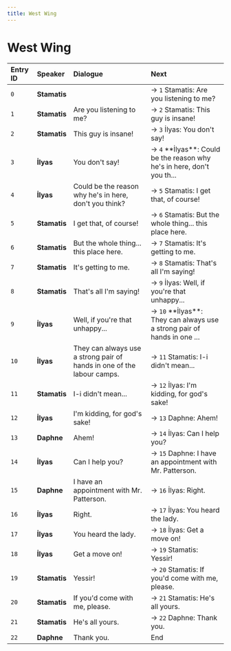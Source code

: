 ```yaml
---
title: West Wing
---
```


# West Wing


| Entry ID | Speaker | Dialogue | Next |
| :------- | :------ | :------- | :------------ |
| `0` | **Stamatis** |  | → `1` Stamatis: Are you listening to me? |
| `1` | **Stamatis** | Are you listening to me? | → `2` Stamatis: This guy is insane\! |
| `2` | **Stamatis** | This guy is insane\! | → `3` İlyas: You don't say\! |
| `3` | **İlyas** | You don't say\! | → `4` \*\*İlyas\*\*: Could be the reason why he's in here, don't you th\.\.\. |
| `4` | **İlyas** | Could be the reason why he's in here, don't you think? | → `5` Stamatis: I get that, of course\! |
| `5` | **Stamatis** | I get that, of course\! | → `6` Stamatis: But the whole thing\.\.\. this place here\. |
| `6` | **Stamatis** | But the whole thing\.\.\. this place here\. | → `7` Stamatis: It's getting to me\. |
| `7` | **Stamatis** | It's getting to me\. | → `8` Stamatis: That's all I'm saying\! |
| `8` | **Stamatis** | That's all I'm saying\! | → `9` İlyas: Well, if you're that unhappy\.\.\. |
| `9` | **İlyas** | Well, if you're that unhappy\.\.\. | → `10` \*\*İlyas\*\*: They can always use a strong pair of hands in one \.\.\. |
| `10` | **İlyas** | They can always use a strong pair of hands in one of the labour camps\. | → `11` Stamatis: I\-i didn't mean\.\.\. |
| `11` | **Stamatis** | I\-i didn't mean\.\.\. | → `12` İlyas: I'm kidding, for god's sake\! |
| `12` | **İlyas** | I'm kidding, for god's sake\! | → `13` Daphne: Ahem\! |
| `13` | **Daphne** | Ahem\! | → `14` İlyas: Can I help you? |
| `14` | **İlyas** | Can I help you? | → `15` Daphne: I have an appointment with Mr\. Patterson\. |
| `15` | **Daphne** | I have an appointment with Mr\. Patterson\. | → `16` İlyas: Right\. |
| `16` | **İlyas** | Right\. | → `17` İlyas: You heard the lady\. |
| `17` | **İlyas** | You heard the lady\. | → `18` İlyas: Get a move on\! |
| `18` | **İlyas** | Get a move on\! | → `19` Stamatis: Yessir\! |
| `19` | **Stamatis** | Yessir\! | → `20` Stamatis: If you'd come with me, please\. |
| `20` | **Stamatis** | If you'd come with me, please\. | → `21` Stamatis: He's all yours\. |
| `21` | **Stamatis** | He's all yours\. | → `22` Daphne: Thank you\. |
| `22` | **Daphne** | Thank you\. | End |
